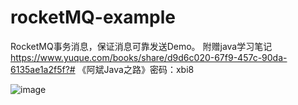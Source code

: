 # rocketMQ-example
RocketMQ事务消息，保证消息可靠发送Demo。
附赠java学习笔记
https://www.yuque.com/books/share/d9d6c020-67f9-457c-90da-6135ae1a2f5f?# 《阿斌Java之路》密码：xbi8


![image](https://user-images.githubusercontent.com/58972270/178097356-a9e448b0-906f-4c55-af5d-a2949e278eaf.png)
